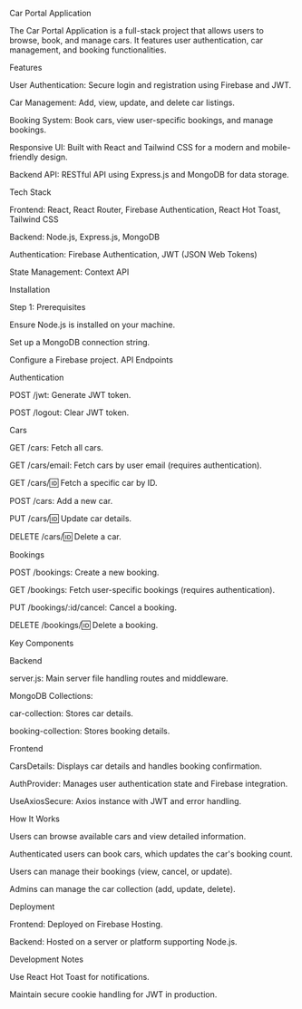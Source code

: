 Car Portal Application

The Car Portal Application is a full-stack project that allows users to browse, book, and manage cars. It features user authentication, car management, and booking functionalities.

Features

User Authentication: Secure login and registration using Firebase and JWT.

Car Management: Add, view, update, and delete car listings.

Booking System: Book cars, view user-specific bookings, and manage bookings.

Responsive UI: Built with React and Tailwind CSS for a modern and mobile-friendly design.

Backend API: RESTful API using Express.js and MongoDB for data storage.

Tech Stack

Frontend: React, React Router, Firebase Authentication, React Hot Toast, Tailwind CSS

Backend: Node.js, Express.js, MongoDB

Authentication: Firebase Authentication, JWT (JSON Web Tokens)

State Management: Context API

Installation

Step 1: Prerequisites

Ensure Node.js is installed on your machine.

Set up a MongoDB connection string.

Configure a Firebase project.
API Endpoints

Authentication

POST /jwt: Generate JWT token.

POST /logout: Clear JWT token.

Cars

GET /cars: Fetch all cars.

GET /cars/email: Fetch cars by user email (requires authentication).

GET /cars/:id: Fetch a specific car by ID.

POST /cars: Add a new car.

PUT /cars/:id: Update car details.

DELETE /cars/:id: Delete a car.

Bookings

POST /bookings: Create a new booking.

GET /bookings: Fetch user-specific bookings (requires authentication).

PUT /bookings/:id/cancel: Cancel a booking.

DELETE /bookings/:id: Delete a booking.

Key Components

Backend

server.js: Main server file handling routes and middleware.

MongoDB Collections:

car-collection: Stores car details.

booking-collection: Stores booking details.

Frontend

CarsDetails: Displays car details and handles booking confirmation.

AuthProvider: Manages user authentication state and Firebase integration.

UseAxiosSecure: Axios instance with JWT and error handling.

How It Works

Users can browse available cars and view detailed information.

Authenticated users can book cars, which updates the car's booking count.

Users can manage their bookings (view, cancel, or update).

Admins can manage the car collection (add, update, delete).

Deployment

Frontend: Deployed on Firebase Hosting.

Backend: Hosted on a server or platform supporting Node.js.

Development Notes

Use React Hot Toast for notifications.

Maintain secure cookie handling for JWT in production.